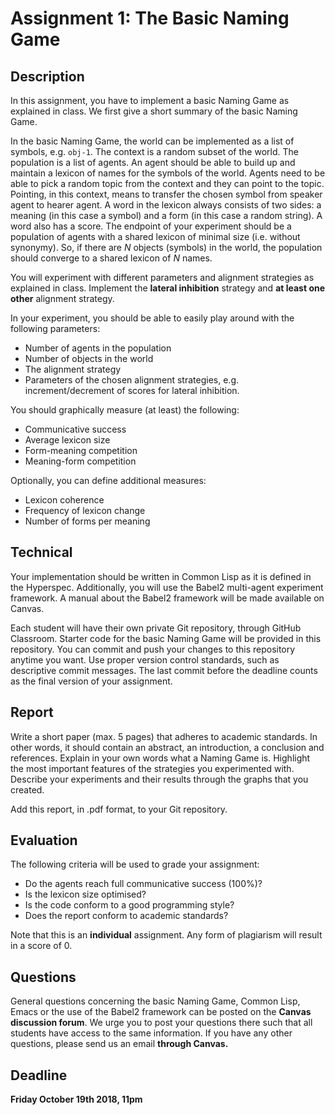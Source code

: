 # Assignment 1: The Basic Naming Game

## Description

In this assignment, you have to implement a basic Naming Game as explained in class. We first give a short summary of the basic Naming Game.

In the basic Naming Game, the world can be implemented as a list of symbols, e.g. `obj-1`. The context is a random subset of the world. The population is a list of agents. An agent should be able to build up and maintain a lexicon of names for the symbols of the world. Agents need to be able to pick a random topic from the context and they can point to the topic. Pointing, in this context, means to transfer the chosen symbol from speaker agent to hearer agent. A word in the lexicon always consists of two sides: a meaning (in this case a symbol) and a form (in this case a random string). A word also has a score. The endpoint of your experiment should be a population of agents with a shared lexicon of minimal size (i.e. without synonymy). So, if there are $N$ objects (symbols) in the world, the population should converge to a shared lexicon of $N$ names.

You will experiment with different parameters and alignment strategies as explained in class. Implement the **lateral inhibition** strategy and **at least one other** alignment strategy. 

In your experiment, you should be able to easily play around with the following parameters:

 - Number of agents in the population
 - Number of objects in the world
 - The alignment strategy
 - Parameters of the chosen alignment strategies, e.g. increment/decrement of scores for lateral inhibition.

You should graphically measure (at least) the following:

 - Communicative success
 - Average lexicon size
 - Form-meaning competition
 - Meaning-form competition

Optionally, you can define additional measures:

 - Lexicon coherence
 - Frequency of lexicon change
 - Number of forms per meaning

## Technical

Your implementation should be written in Common Lisp as it is defined in the Hyperspec. Additionally, you will use the Babel2 multi-agent experiment framework. A manual about the Babel2 framework will be made available on Canvas.

Each student will have their own private Git repository, through GitHub Classroom. Starter code for the basic Naming Game will be provided in this repository. You can commit and push your changes to this repository anytime you want. Use proper version control standards, such as descriptive commit messages. The last commit before the deadline counts as the final version of your assignment.

## Report

Write a short paper (max. 5 pages) that adheres to academic standards. In other words, it should contain an abstract, an introduction, a conclusion and references. Explain in your own words what a Naming Game is. Highlight the most important features of the strategies you experimented with. Describe your experiments and their results through the graphs that you created.

Add this report, in .pdf format, to your Git repository.

## Evaluation

The following criteria will be used to grade your assignment:

 - Do the agents reach full communicative success (100%)?
 - Is the lexicon size optimised?
 - Is the code conform to a good programming style?
 - Does the report conform to academic standards?

Note that this is an **individual** assignment. Any form of plagiarism will result in a score of 0.

## Questions

General questions concerning the basic Naming Game, Common Lisp, Emacs or the use of the Babel2 framework can be posted on the **Canvas discussion forum**. We urge you to post your questions there such that all students have access to the same information. If you have any other questions, please send us an email **through Canvas.**

## Deadline

**Friday October 19th 2018, 11pm**
